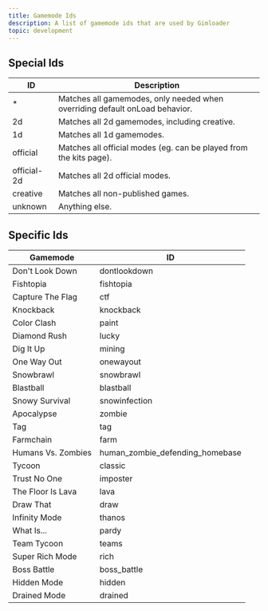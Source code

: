 ```yaml
---
title: Gamemode Ids
description: A list of gamemode ids that are used by Gimloader
topic: development
---
```


## Special Ids

| ID | Description |
| -- | ----------- |
| * | Matches all gamemodes, only needed when overriding default onLoad behavior. |
| 2d | Matches all 2d gamemodes, including creative. |
| 1d | Matches all 1d gamemodes. |
| official | Matches all official modes (eg. can be played from the kits page). |
| official-2d | Matches all 2d official modes. |
| creative | Matches all non-published games. |
| unknown | Anything else. |

## Specific Ids

| Gamemode | ID |
| -------- | -- |
| Don't Look Down | dontlookdown |
| Fishtopia | fishtopia |
| Capture The Flag | ctf |
| Knockback | knockback |
| Color Clash | paint |
| Diamond Rush | lucky |
| Dig It Up | mining |
| One Way Out | onewayout |
| Snowbrawl | snowbrawl |
| Blastball | blastball |
| Snowy Survival | snowinfection |
| Apocalypse | zombie |
| Tag | tag |
| Farmchain | farm |
| Humans Vs. Zombies | human_zombie_defending_homebase |
| Tycoon | classic |
| Trust No One | imposter |
| The Floor Is Lava | lava |
| Draw That | draw |
| Infinity Mode | thanos |
| What Is... | pardy |
| Team Tycoon | teams |
| Super Rich Mode | rich |
| Boss Battle | boss_battle |
| Hidden Mode | hidden |
| Drained Mode | drained |
